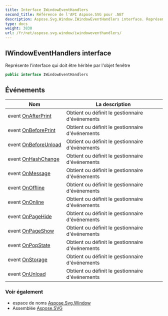 ```yaml
---
title: Interface IWindowEventHandlers
second_title: Référence de l'API Aspose.SVG pour .NET
description: Aspose.Svg.Window.IWindowEventHandlers interface. Représente linterface qui doit être héritée par lobjet fenêtre
type: docs
weight: 3830
url: /fr/net/aspose.svg.window/iwindoweventhandlers/
---
```

## IWindowEventHandlers interface

Représente l'interface qui doit être héritée par l'objet fenêtre

```csharp
public interface IWindowEventHandlers
```

## Événements

| Nom | La description |
| --- | --- |
| event [OnAfterPrint](../../aspose.svg.window/iwindoweventhandlers/onafterprint/) | Obtient ou définit le gestionnaire d'événements |
| event [OnBeforePrint](../../aspose.svg.window/iwindoweventhandlers/onbeforeprint/) | Obtient ou définit le gestionnaire d'événements |
| event [OnBeforeUnload](../../aspose.svg.window/iwindoweventhandlers/onbeforeunload/) | Obtient ou définit le gestionnaire d'événements |
| event [OnHashChange](../../aspose.svg.window/iwindoweventhandlers/onhashchange/) | Obtient ou définit le gestionnaire d'événements |
| event [OnMessage](../../aspose.svg.window/iwindoweventhandlers/onmessage/) | Obtient ou définit le gestionnaire d'événements |
| event [OnOffline](../../aspose.svg.window/iwindoweventhandlers/onoffline/) | Obtient ou définit le gestionnaire d'événements |
| event [OnOnline](../../aspose.svg.window/iwindoweventhandlers/ononline/) | Obtient ou définit le gestionnaire d'événements |
| event [OnPageHide](../../aspose.svg.window/iwindoweventhandlers/onpagehide/) | Obtient ou définit le gestionnaire d'événements |
| event [OnPageShow](../../aspose.svg.window/iwindoweventhandlers/onpageshow/) | Obtient ou définit le gestionnaire d'événements |
| event [OnPopState](../../aspose.svg.window/iwindoweventhandlers/onpopstate/) | Obtient ou définit le gestionnaire d'événements |
| event [OnStorage](../../aspose.svg.window/iwindoweventhandlers/onstorage/) | Obtient ou définit le gestionnaire d'événements |
| event [OnUnload](../../aspose.svg.window/iwindoweventhandlers/onunload/) | Obtient ou définit le gestionnaire d'événements |

### Voir également

* espace de noms [Aspose.Svg.Window](../../aspose.svg.window/)
* Assemblée [Aspose.SVG](../../)


